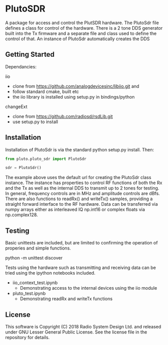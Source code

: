 


PlutoSDR
========

A package for access and control the PlutSDR hardware.  The PlutoSdr file defines a class for control of 
the hardware.  There is a 2 tone DDS generator built into the Tx firmware and a separate file and
class used to define the control of that.  An instance of PlutoSdr automatically creates the DDS 

Getting Started
---------------
Dependancies:

iio 
 - clone from https://github.com/analogdevicesinc/libiio.git and 
 - follow standard cmake, built etc
 - the iio library is installed using setup.py in bindings/python

changeExt
 - clone from https://github.com/radiosd/rsdLib.git
 - use setup.py to install

Installation
------------
Installation of PlutoSdr is via the standard python setup.py install. Then:

```python
from pluto.pluto_sdr import PlutoSdr

sdr = PlutoSdr()
```

The example above uses the default url for creating the PlutoSdr class instance.  The instance has properties to control RF functions of both the Rx and the Tx as well as the internal DDS to transmit up to 2 tones for testing.  In general, frequency controls are in MHz and amplitude controls are dBfs.  There are also functions to readRx() and writeTx() samples, providing a straight forward interface to the RF hardware.  Data can be transferred via numpy arrays either as interleaved IQ np.int16 or complex floats via np.complex128.

Testing
-------
Basic unittests are included, but are limited to confirming the operation of properies and simple functions.

python -m unittest discover

Tests using the hardware such as transmitting and receiving data can be tried using the ipython notebooks included.
* iio_context_test.ipynb
  * Demonstrating access to the internal devices using the iio module
 * pluto_test.ipynb
   * Demonstrating readRx and writeTx functions

License
-------
This software is Copyright (C) 2018 Radio System Design Ltd. and released under GNU Lesser General Public License.  See the license file in the repository for details.